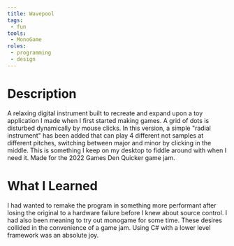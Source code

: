 ```yaml
---
title: Wavepool
tags:
 - fun
tools:
 - MonoGame
roles:
 - programming
 - design
---
```


# Description
A relaxing digital instrument built to recreate and expand upon a toy application I made when I first started making games. A grid of dots is disturbed dynamically by mouse clicks. In this version, a simple "radial instrument" has been added that can play 4 different not samples at different pitches, switching between major and minor by clicking in the middle. This is something I keep on my desktop to fiddle around with when I need it. Made for the 2022 Games Den Quicker game jam.

# What I Learned
I had wanted to remake the program in something more performant after losing the original to a hardware failure before I knew about source control. I had also been meaning to try out monogame for some time. These desires collided in the convenience of a game jam. Using C# with a lower level framework was an absolute joy.